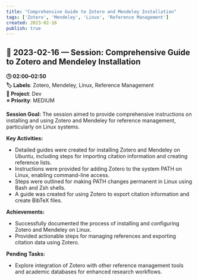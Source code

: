 ```yaml
---
title: "Comprehensive Guide to Zotero and Mendeley Installation"
tags: ['Zotero', 'Mendeley', 'Linux', 'Reference Management']
created: 2023-02-16
publish: true
---
```


## 📅 2023-02-16 — Session: Comprehensive Guide to Zotero and Mendeley Installation

**🕒 02:00–02:50**  
**🏷️ Labels**: Zotero, Mendeley, Linux, Reference Management  
**📂 Project**: Dev  
**⭐ Priority**: MEDIUM  


**Session Goal:**
The session aimed to provide comprehensive instructions on installing and using Zotero and Mendeley for reference management, particularly on Linux systems.

**Key Activities:**
- Detailed guides were created for installing Zotero and Mendeley on Ubuntu, including steps for importing citation information and creating reference lists.
- Instructions were provided for adding Zotero to the system PATH on Linux, enabling command-line access.
- Steps were outlined for making PATH changes permanent in Linux using Bash and Zsh shells.
- A guide was created for using Zotero to export citation information and create BibTeX files.

**Achievements:**
- Successfully documented the process of installing and configuring Zotero and Mendeley on Linux.
- Provided actionable steps for managing references and exporting citation data using Zotero.

**Pending Tasks:**
- Explore integration of Zotero with other reference management tools and academic databases for enhanced research workflows.
